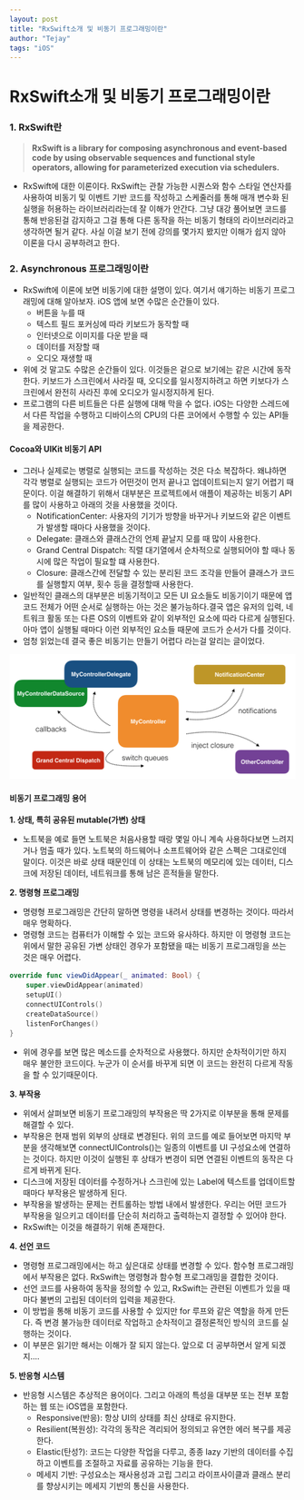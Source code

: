 ```yaml
---
layout: post
title: "RxSwift소개 및 비동기 프로그래밍이란"
author: "Tejay"
tags: "iOS"
---
```


# RxSwift소개 및 비동기 프로그래밍이란



### 1. RxSwift란

> **RxSwift is a library for composing asynchronous and event-based code by using observable sequences and functional style operators, allowing for parameterized execution via schedulers.**



- RxSwift에 대한 이론이다. RxSwift는 관찰 가능한 시퀀스와 함수 스타일 연산자를 사용하여 비동기 및 이벤트 기반 코드를 작성하고 스케줄러를 통해 매개 변수화 된 실행을 허용하는 라이브러리라는데 잘 이해가 안간다. 그냥 대강 풀어보면 코드를 통해 반응된걸 감지하고 그걸 통해 다른 동작을 하는 비동기 형태의 라이브러리라고 생각하면 될거 같다. 사실 이걸 보기 전에 강의를 몇가지 봤지만 이해가 쉽지 않아 이론을 다시 공부하려고 한다.



### 2. Asynchronous 프로그래밍이란

- RxSwift에 이론에 보면 비동기에 대한 설명이 있다. 여기서 얘기하는 비동기 프로그래밍에 대해 알아보자. iOS 앱에 보면 수많은 순간들이 있다.
  - 버튼을 누를 때
  - 텍스트 필드 포커싱에 따라 키보드가 동작할 때
  - 인터넷으로 이미지를 다운 받을 때
  - 데이터를 저장할 때
  - 오디오 재생할 때
- 위에 것 말고도 수많은 순간들이 있다. 이것들은 겉으로 보기에는 같은 시간에 동작한다. 키보드가 스크린에서 사라질 때, 오디오를 일시정지하려고 하면 키보다가 스크린에서 완전히 사라진 후에 오디오가 일시정지하게 된다.
- 프로그램의 다른 비트들은 다른 실행에 대해 막을 수 없다. iOS는 다양한 스레드에서 다른 작업을 수행하고 디바이스의 CPU의 다른 코어에서 수행할 수 있는 API들을 제공한다.

#### Cocoa와 UIKit 비동기 API

- 그러나 실제로는 병렬로 실행되는 코드를 작성하는 것은 다소 복잡하다. 왜냐하면 각각 병렬로 실행되는 코드가 어떤것이 먼저 끝나고 업데이트되는지 알기 어렵기 때문이다. 이걸 해결하기 위해서 대부분은 프로젝트에서 애플이 제공하는 비동기 API를 많이 사용하고 아래의 것을 사용했을 것이다.
  - NotificationCenter: 사용자의 기기가 방향을 바꾸거나 키보드와 같은 이벤트가 발생할 때마다 사용했을 것이다.
  - Delegate: 클래스와 클래스간의 언제 끝날지 모를 때 많이 사용한다.
  - Grand Central Dispatch: 직렬 대기열에서 순차적으로 실행되어야 할 때나 동시에 많은 작업이 필요할 떄 사용한다.
  - Closure: 클래스간에 전달할 수 있는 분리된 코드 조각을 만들어 클래스가 코드를 실행할지 여부, 횟수 등을 결정할때 사용한다.
- 일반적인 클래스의 대부분은 비동기적이고 모든 UI 요소들도 비동기이기 때문에 앱 코드 전체가 어떤 순서로 실행하는 아는 것은 불가능하다.결국 앱은 유저의 입력, 네트워크 활동 또는 다른 OS의 이벤트와 같이 외부적인 요소에 따라 다르게 실행된다. 아마 앱이 실행될 때마다 이런 외부적인 요소들 때문에 코드가 순서가 다를 것이다.
- 엄청 읽었는데 결국 좋은 비동기는 만들기 어렵다 라는걸 알리는 글이었다.

<img src="https://github.com/simajune/RxSwift/blob/master/Documents/Ch1-1/Asynchronous.png?raw=true" height="220px"/>

#### 비동기 프로그래밍 용어

**1. 상태, 특히 공유된 mutable(가변) 상태**

- 노트북을 예로 들면 노트북은 처음사용할 때랑 몇일 아니 계속 사용하다보면 느려지거나 멈출 때가 있다. 노트북의 하드웨어나 소프트웨어와 같은 스펙은 그대로인데 말이다. 이것은 바로 상태 때문인데 이 상태는 노트북의 메모리에 있는 데이터, 디스크에 저장된 데이터, 네트워크를 통해 남은 흔적들을 말한다.



**2.  명령형 프로그래밍**

- 명령형 프로그래밍은 간단히 말하면 명령을 내려서 상태를 변경하는 것이다. 따라서 매우 명확하다.
- 명령형 코드는 컴퓨터가 이해할 수 있는 코드와 유사하다. 하지만 이 명령형 코드는 위에서 말한 공유된 가변 상태인 경우가 포함됐을 때는 비동기 프로그래밍을 쓰는 것은 매우 어렵다.

```swift
override func viewDidAppear(_ animated: Bool) {
    super.viewDidAppear(animated)
    setupUI()
    connectUIControls()
    createDataSource()
    listenForChanges()
}
```

- 위에 경우를 보면 많은 메소드를 순차적으로 사용했다. 하지만 순차적이기만 하지 매우 불안한 코드이다. 누군가 이 순서를 바꾸게 되면 이 코드는 완전히 다르게 작동을 할 수 있기때문이다.



**3. 부작용**

- 위에서 살펴보면 비동기 프로그래밍의 부작용은 딱 2가지로 이부분을 통해 문제를 해결할 수 있다.
- 부작용은 현재 범위 외부의 상태로 변경된다. 위의 코드를 예로 들어보면 마지막 부분을 생각해보면 connectUIControls()는 일종의 이벤트를 UI 구성요소에 연결하는 것이다. 하지만 이것이 실행된 후 상태가 변경이 되면 연결된 이벤트의 동작은 다르게 바뀌게 된다.
- 디스크에 저장된 데이터를 수정하거나 스크린에 있는 Label에 텍스트를 업데이트할 때마다 부작용은 발생하게 된다.
- 부작용을 발생하는 문제는 컨트롤하는 방법 내에서 발생한다. 우리는 어떤 코드가 부작용을 일으키고 데이터를 단순히 처리하고 출력하는지 결정할 수 있어야 한다.
- RxSwift는 이것을 해결하기 위해 존재한다.



**4. 선언 코드**

- 명령형 프로그래밍에서는 하고 싶은대로 상태를 변경할 수 있다. 함수형 프로그래밍에서  부작용은 없다. RxSwift는 명령형과 함수형 프로그래밍을 결합한 것이다.
- 선언 코드를 사용하여 동작을 정의할 수 있고, RxSwift는 관련된 이벤트가 있을 때마다 불변의 고립된 데이터의 입력을 제공한다.
- 이 방법을 통해 비동기 코드를 사용할 수 있지만 for 루프와 같은 역할을 하게 만든다. 즉 변경 불가능한 데이터로 작업하고  순차적이고 결정론적인 방식의 코드를 실행하는 것이다.
- 이 부분은 읽기만 해서는 이해가 잘 되지 않는다. 앞으로 더 공부하면서 알게 되겠지....



**5. 반응형 시스템**

- 반응형 시스템은 추상적은 용어이다. 그리고 아래의 특성을 대부분 또는 전부 포함하는 웹 또는 iOS앱을 포함한다.
  - Responsive(반응): 항상 UI의 상태를 최신 상태로 유지한다.
  - Resilient(복원성): 각각의 동작은 격리되어 정의되고 유연한 에러 복구를 제공한다.
  - Elastic(탄성?): 코드는 다양한 작업을 다루고, 종종 lazy 기반의 데이터를 수집하고 이벤트를 조절하고 자료를 공유하는 기능을 한다.
  - 메세지 기반: 구성요소는 재사용성과 고립 그리고 라이프사이클과 클래스 분리를 향상시키는 메세지 기반의 통신을 사용한다.
